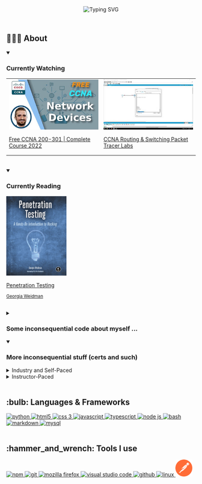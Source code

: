 <header align="center">
  <img src="https://readme-typing-svg.herokuapp.com?font=Josefin+Sans&size=42&width=600&height=96&duration=3333&vCenter=true&lines=%3E%3E%3E+schmwong.hello();Hi%2C+Paul+here+%F0%9F%91%8B;I'm+from+Singapore+%F0%9F%87%B8%F0%9F%87%AC;Thanks+for+dropping+by" alt="Typing SVG" />
</header>

<h2>
👨🏻‍💻 About
</h2>

<section>
  <details open>
    <summary>
      <h3>Currently Watching</h3>
    </summary>
<!--     <br/> -->
    <table>
      <tr>
        <td>
          <a href="https://www.youtube.com/playlist?list=PLxbwE86jKRgMpuZuLBivzlM8s2Dk5lXBQ">
            <img src="./assets/jeremy_ccna_thumbnail.jpg"  />   
            <p>
              Free CCNA 200-301 | Complete Course 2022
            </p>
          </a>
        </td>
        <td>
          <a href="https://www.youtube.com/playlist?list=PLxbwE86jKRgMQ4HTuaJ7yQgA2BoNwY9ct">
            <img src="./assets/jeremy_packet_tracer.jpg"  />
            <p>
              CCNA Routing & Switching Packet Tracer Labs
            </p>
          </a>
        </td>
      </tr>
    </table>
  </details>
  <br/>
  <details open>
    <summary>
      <h3>Currently Reading</h3>
    </summary>
<!--     <br/> -->
    <a href="https://www.amazon.com/Penetration-Testing-Hands-Introduction-Hacking/dp/1593275641">
        <img src="./assets/cover_penetration_testing.jpg" width=160 />
        <p>Penetration Testing</p>
        <sub><p>Georgia Weidman</p></sub>
    </a>
  </details>
</section>
<br/>
<details>
  <summary>
    <h3>Some inconsequential code about myself ...</h3>
  </summary>

<!-- <br/> -->

```python
class schmwong(github.user):
  name = "Paul"
  country = "Singapore 🇸🇬"
  spoken_languages = {
      working: "English",
      second_working: "Mandarin Chinese",
      national: "Malay",
      colloquial: "Singlish"
  }
  personality = "INTP"
  interests = [
    "🔐 Cyber Security",
    "🤖 Process Automation in the Cloud",
    "💈 Data Pipelines"
  ]

  def __init__(self, birth_year=1582):
    super(schmwong, self).__init__(userinfo)
    self.age = datetime.now().year - int(birth_year)  # ♑
    account.type = "Personal"

  def thank_decorator(func):
    def wrapper():
      func()
      print("Thanks for dropping by")
    return wrapper

  @thank_decorator
  def hello(name=schmwong.name, country=schmwong.country):
    print(f"Hi, {name} here 👋")
    print(f"I'm from {country}")
```
<br/>
<header align="center">
  <img src="https://readme-typing-svg.herokuapp.com?font=Josefin+Sans&size=48&width=600&height=85&duration=3333&vCenter=true&lines=%3E%3E%3E+schmwong.問候();你好%2C+我是+Paul+%F0%9F%91%8B;我來自新加坡+%F0%9F%87%B8%F0%9F%87%AC;歡迎參觀我的個人頁面" alt="Typing SVG" />
</header>

<br/>

```java
類別 schmwong(github.使用者):
  名 = "Paul"
  國籍 = "新加坡 🇸🇬"
  語言能力 = {
    工作語言: "英式英語",
    第二工作語言: "華語",
    國語: "馬來語",
    口語: "星式英語"
  }
  人格 = "INTP"
  興趣 = [
    "🔐 網路安全",
    "🤖 雲端流程自動化",
    "💈 數據管道"
  ]
  
  定義 __初始__(俺, 出生年=1582):
    超級(schmwong, 俺).__初始__(使用者資訊)
    俺.年齡 = datetime.now().year - 整數(出生年) #♑
    帳號.類型 = "個人"
   
  定義 歡迎_裝飾器(函數):
    定義 包裝器():
      函數()
      印("歡迎參觀我的個人頁面")
    傳回 包裝器
  
  @歡迎_裝飾器
  定義 問候(名=schmwong.名, 國籍=schmwong.國籍):
    印("你好, 我是, ", 名, " 👋")
    印("我來自 ", 國籍)
```

  <sub>
    <a href="https://github.com/gasolin/zhpy/blob/wiki/AboutZhpy.md">
      About Chinese Python
    </a>
  </sub>  
</details>

<details open>
  <summary>
    <h3>More inconsequential stuff (certs and such)</h3>
  </summary>
  <details>
    <summary>
<!--       <sub>
        <sup> -->
          Industry and Self-Paced
<!--         </sup>
      </sub> -->
    </summary>
<!--     <br/> -->
    <table>
      <tbody align="center">
        <tr>
          <td>
            <a href="https://www.credly.com/badges/f1676f95-19f1-4669-878d-ea39425872d0">
              <img src="./assets/badge_power_bi_da.png" width=230px />
            </a>
          </td>
          <td>
            <a href="https://www.freecodecamp.org/certification/schmwong/scientific-computing-with-python-v7">
              <img src="./assets/cert_scicomp_python.png" width=360px />
            </a>
          </td>
        </tr>
        <tr>
          <td>
            <a href="https://courses.edx.org/certificates/225c5c2e995f496189f35ebb93218fae">
              <img src="./assets/edX_ENCE607.1x.png" width=360px />
            </a>
          </td>
          <td>
            <a href="https://courses.edx.org/certificates/7ab491e21e03400097e71cc497c76651">
              <img src="./assets/edX_py4e101x.png" width=360px />
            </a>
          </td>
        </tr>
        <tr>
          <td>
            <a href="https://courses.edx.org/certificates/1839600cfdc94671a5c81090d8590ca2">
              <img src="./assets/edX_CS50B.png" width=360px />
            </a>
          </td>
          <td>
            <a href="https://courses.edx.org/certificates/afb3d6e39b934ac69514410ceb56df60">
              <img src="./assets/edX_JS.0x.png" width=360px />
            </a>
          </td>
        </tr>
      </tbody>
    </table>
  </details>
  <details>
    <summary>
<!--         <sup>
          <sub> -->
            Instructor-Paced
<!--           </sub>
      </sup> -->
    </summary>
<!--     <br/> -->
    <table>
      <tbody align="center">
        <tr>
          <td>
            <a href="https://credentials.nus.edu.sg/profile/wongshiming975517/transcript">
              <img src="./assets/cert_nus_ba.png" width=300px />
            </a>
          </td>
          <td>
            <a href="https://credentials.nus.edu.sg/profile/wongshiming975517/wallet">
              <img src="./assets/cert_nus_fintech.png" width=300px />
            </a>
          </td>
        </tr>
      </tbody>
    </table>
    </br>
  </details>
</details>

<br/>
<section>
<!--  https://devicon.dev/  -->
  <h2>:bulb: Languages & Frameworks</h2>
  <a href="https://docs.python.org/3/">
    <img title="Python" alt="python" width="45px" src="https://cdn.jsdelivr.net/gh/devicons/devicon/icons/python/python-original.svg" />
  </a>
  <a href="https://developer.mozilla.org/en-US/docs/Glossary/HTML5">
    <img title="HTML 5" alt="html5" width="40px" src="https://cdn.jsdelivr.net/gh/devicons/devicon/icons/html5/html5-original.svg" />
  </a>
  <a href="https://www.w3.org/Style/CSS/">
    <img title="CSS 3" alt="css 3" width="40px" src="https://cdn.jsdelivr.net/gh/devicons/devicon/icons/css3/css3-original.svg" />
  </a>
  <a href="https://developer.mozilla.org/en-US/docs/Web/JavaScript">
    <img title="JavaScript" alt="javascript" width="40px" src="https://cdn.jsdelivr.net/gh/devicons/devicon/icons/javascript/javascript-plain.svg" />
  </a>
  <a href="https://www.typescriptlang.org/docs/handbook/intro.html">
    <img title="TypeScript" alt="typescript" width="40px" src="https://cdn.jsdelivr.net/gh/devicons/devicon/icons/typescript/typescript-original.svg" />
  </a>
  <a href="https://nodejs.org/en/docs/">
    <img title="NodeJS" alt="node js" width="40px" src="https://cdn.jsdelivr.net/gh/devicons/devicon/icons/nodejs/nodejs-original.svg" />
  </a> 
  <a href="https://www.gnu.org/software/bash/manual/bashref.html">
    <img title="Bash" alt="bash" width=40px src="https://cdn.jsdelivr.net/gh/devicons/devicon/icons/bash/bash-plain.svg" />
  </a>
  <a href="https://www.markdownguide.org/">
    <img title="Markdown" alt="markdown" width="40px" src="https://cdn.jsdelivr.net/gh/devicons/devicon/icons/markdown/markdown-original.svg" />
  </a>
  <a href="https://dev.mysql.com/doc/">
    <img title="MySQL" alt="mysql" width=40px src="https://cdn.jsdelivr.net/gh/devicons/devicon/icons/mysql/mysql-plain.svg" />
  </a>
  </br></br>
</section>
<section>
  <h2>:hammer_and_wrench: Tools I use</h2>
  <a href="https://docs.npmjs.com/">
    <img title="npm" alt="npm" width="40px" src="https://cdn.jsdelivr.net/gh/devicons/devicon/icons/npm/npm-original-wordmark.svg" />
  </a>
  <a href="https://git-scm.com/doc">
    <img title="Git" alt="git" width="40px" src="https://cdn.jsdelivr.net/gh/devicons/devicon/icons/git/git-original.svg" />
  </a>
  <a href="https://firefox-source-docs.mozilla.org/devtools-user/">
    <img title="Mozilla Firefox" alt="mozilla firefox" width="40px" src="https://cdn.jsdelivr.net/gh/devicons/devicon/icons/firefox/firefox-original.svg" />
  </a>
  <a href="https://code.visualstudio.com/docs">
    <img title="VS Code" alt="visual studio code" width="40px" src="https://cdn.jsdelivr.net/gh/devicons/devicon/icons/vscode/vscode-original.svg" />
  </a>
  <a href="https://docs.github.com/en">
    <img title="GitHub" alt="github" width="40px" src="https://cdn.jsdelivr.net/gh/devicons/devicon/icons/github/github-original.svg" />
  </a>
  <a href="https://linux.die.net/">
    <img title="Linux" alt="linux" width="45px" src="https://cdn.jsdelivr.net/gh/devicons/devicon/icons/linux/linux-original.svg" />
  </a>
  <a href="https://quickstarts.postman.com/">
    <img title="Postman" alt="Postman" width="45px" src="./assets/postman-icon-svgrepo-com.svg" />
  </a>
  </br></br>
</section>
